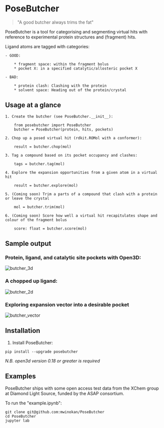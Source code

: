 
# PoseButcher

> "A good butcher always trims the fat"

PoseButcher is a tool for categorising and segmenting virtual hits with reference to experimental protein structures and (fragment) hits.

Ligand atoms are tagged with categories:

	- GOOD:

		* fragment space: within the fragment bolus
		* pocket X: in a specified catalytic/allosteric pocket X

	- BAD:
		
		* protein clash: Clashing with the protein
		* solvent space: Heading out of the protein/crystal

## Usage at a glance

	1. Create the butcher (see PoseButcher.__init__):

		from posebutcher import PoseButcher
		butcher = PoseButcher(protein, hits, pockets)

	2. Chop up a posed virtual hit (rdkit.ROMol with a conformer):

		result = butcher.chop(mol)

	3. Tag a compound based on its pocket occupancy and clashes:

		tags = butcher.tag(mol)

	4. Explore the expansion opportunities from a given atom in a virtual hit

		result = butcher.explore(mol)

	5. (Coming soon) Trim a parts of a compound that clash with a protein or leave the crystal

		mol = butcher.trim(mol)

	6. (Coming soon) Score how well a virtual hit recapitulates shape and colour of the fragment bolus

		score: float = butcher.score(mol)

## Sample output

### Protein, ligand, and catalytic site pockets with Open3D:

![butcher_3d](https://github.com/mwinokan/PoseButcher/assets/36866506/19c7895d-328b-4bdb-aca1-539f59fbea28)

### A chopped up ligand:

![butcher_2d](https://github.com/mwinokan/PoseButcher/assets/36866506/f4947703-83f9-45f5-8e70-108918582938)

### Exploring expansion vector into a desirable pocket

![butcher_vector](https://github.com/mwinokan/PoseButcher/assets/36866506/af34e286-3dfe-4f5a-871e-ff8d28292a3d)

## Installation

1. Install PoseButcher:

`pip install --upgrade posebutcher`

*N.B. open3d version 0.18 or greater is required*

## Examples

PoseButcher ships with some open access test data from the XChem group at Diamond Light Source, funded by the ASAP consortium.

To run the "example.ipynb":

```
git clone git@github.com:mwinokan/PoseButcher
cd PoseButcher
jupyter lab
```

